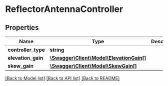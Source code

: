 # ReflectorAntennaController

## Properties
Name | Type | Description | Notes
------------ | ------------- | ------------- | -------------
**controller_type** | **string** |  | [optional] 
**elevation_gain** | [**\Swagger\Client\Model\ElevationGain[]**](ElevationGain.md) |  | [optional] 
**skew_gain** | [**\Swagger\Client\Model\SkewGain[]**](SkewGain.md) |  | [optional] 

[[Back to Model list]](../README.md#documentation-for-models) [[Back to API list]](../README.md#documentation-for-api-endpoints) [[Back to README]](../README.md)


